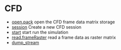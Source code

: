 # CFD



+ [open.pack](CFD/open.pack.1) open the CFD frame data matrix storage
+ [session](CFD/session.1) Create a new CFD session
+ [start](CFD/start.1) start run the simulation
+ [read.frameRaster](CFD/read.frameRaster.1) read a frame data as raster matrix
+ [dump_stream](CFD/dump_stream.1) 
